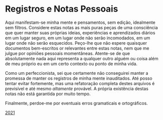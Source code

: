 # Registros e Notas Pessoais

Aqui manifestam-se minha mente e pensamentos, sem edição, idealmente sem filtros.
Considere estas notas as mais puras peças de uma consciência que quer manter
suas próprias ideias, experiências e aprendizados diários em um lugar seguro, em
um lugar onde não serão incomodados, em um lugar onde não serão esquecidos.
Peço-lhe que não espere quaisquer documentos bem-escritos or relevantes entre estas
notas, nem que me julgue por opiniões pessoais momentâneas. Atente-se de que
absolutamente nada aqui representa a qualquer outro alguém ou coisa além de meu
próprio eu em um certo contexto ou ponto de minha vida.

Como um perfeccionista, sei que certamente não conseguirei manter a promessa
de manter os registros de minha mente inauditados. Até posso tentar evitar fortemente,
mas uma refatoração completa destes arquivos é previsível e até mesmo *altamente*
provável. A própria existência destas notas não está garantida por muito tempo.

Finalmente, perdoe-me por eventuais erros gramaticais e ortográficos.

[2021](2021)
